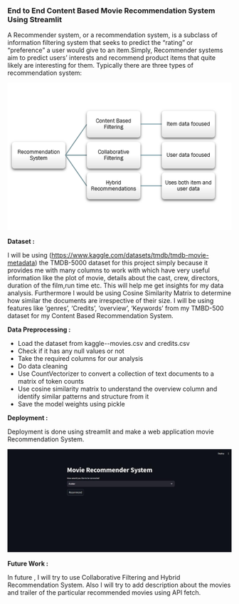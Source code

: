 ### End to End Content Based Movie Recommendation System Using Streamlit

A Recommender system, or a recommendation system, is a subclass of information filtering system that seeks to predict the “rating” or “preference” a user would give to an item.Simply, Recommender systems aim to predict users’ interests and recommend product items that quite likely are interesting for them. Typically there are three types of recommendation system:

<p align="center">
<img src = "https://github.com/Aditya02012004/Movie_Recommender_System/blob/main/Images/Types-of-Recommendation-Systems.png">
</p>

**Dataset :** 

I will be using (https://www.kaggle.com/datasets/tmdb/tmdb-movie-metadata) the TMDB-5000 dataset for this project simply because it provides me with many columns to work with which have very useful information like the plot of movie, details about the cast, crew, directors, duration of the film,run time etc. This will help me get insights for my data analysis. Furthermore I would be using Cosine Similarity Matrix to determine how similar the documents are irrespective of their size. I will be using features like ‘genres’, ‘Credits’, ‘overview’, ‘Keywords’ from my TMBD-500 dataset for my Content Based Recommendation System.

**Data Preprocessing :**

* Load the dataset from kaggle--movies.csv and credits.csv
* Check if it has any null values or not
* Take the required columns for our analysis
* Do data cleaning
* Use CountVectorizer to convert a collection of text documents to a matrix of token counts
* Use cosine similarity matrix to understand the overview column and identify similar patterns and structure from it
* Save the model weights using pickle

**Deployment :**

Deployment is done using streamlit and make a web application movie Recommendation System.
<p align="center">
<img src = "https://github.com/Aditya02012004/Movie_Recommender_System/blob/main/Images/Recommendation_System.jpg">
</p>

**Future Work :**

In future , I will try to use Collaborative Filtering and Hybrid Recommendation System. Also I will try to add description about the movies and  trailer of the particular recommended movies using API fetch.
